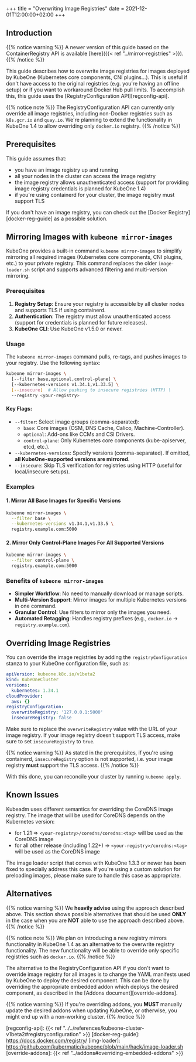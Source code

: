 +++
title = "Overwriting Image Registries"
date = 2021-12-01T12:00:00+02:00
+++

## Introduction

{{% notice warning %}}
A newer version of this guide based on the ContainerRegistry API is available
[here]({{< ref "../mirror-registries" >}}).
{{% /notice %}}

This guide describes how to overwrite image registries for images deployed by
KubeOne (Kubernetes core components, CNI plugins...). This is useful if don't
have access to the original registries (e.g. you're having an offline setup)
or if you want to workaround Docker Hub pull limits. To accomplish this, this
guide uses the [RegistryConfiguration API][regconfig-api].

{{% notice note %}}
The RegistryConfiguration API can currently only override all image registries,
including non-Docker registries such as `k8s.gcr.io` and `quay.io`. We're
planning to extend the functionality in KubeOne 1.4 to allow overriding only
`docker.io` registry.
{{% /notice %}}

## Prerequisites

This guide assumes that:

* you have an image registry up and running
* all your nodes in the cluster can access the image registry
* the image registry allows unauthenticated access (support for providing
  image registry credentials is planned for KubeOne 1.4)
* if you're using containerd for your cluster, the image registry must support
  TLS

If you don't have an image registry, you can check out the
[Docker Registry][docker-reg-guide] as a possible solution.

## Mirroring Images with `kubeone mirror-images`

KubeOne provides a built-in command `kubeone mirror-images` to simplify mirroring all required images (Kubernetes core components, CNI plugins, etc.) to your private registry. This command replaces the older `image-loader.sh` script and supports advanced filtering and multi-version mirroring.

### Prerequisites

1. **Registry Setup**: Ensure your registry is accessible by all cluster nodes and supports TLS if using containerd.
2. **Authentication**: The registry must allow unauthenticated access (support for credentials is planned for future releases).
3. **KubeOne CLI**: Use KubeOne v1.5.0 or newer.

### Usage

The `kubeone mirror-images` command pulls, re-tags, and pushes images to your registry. Use the following syntax:

```bash
kubeone mirror-images \
  [--filter base,optional,control-plane] \
  [--kubernetes-versions v1.34.1,v1.33.5] \
  [--insecure]  # Allow pushing to insecure registries (HTTP) \
  --registry <your-registry> 
```

#### Key Flags:
- `--filter`: Select image groups (comma-separated):
  - `base`: Core images (OSM, DNS Cache, Calico, Machine-Controller).
  - `optional`: Add-ons like CCMs and CSI Drivers.
  - `control-plane`: Only Kubernetes core components (kube-apiserver, etcd, etc.).
- `--kubernetes-versions`: Specify versions (comma-separated). If omitted, **all KubeOne-supported versions are mirrored**.
- `--insecure`: Skip TLS verification for registries using HTTP (useful for local/insecure setups).

### Examples

#### 1. Mirror All Base Images for Specific Versions
```bash
kubeone mirror-images \
  --filter base \
  --kubernetes-versions v1.34.1,v1.33.5 \
  registry.example.com:5000 
```

#### 2. Mirror Only Control-Plane Images For All Supported Versions
```bash
kubeone mirror-images \
  --filter control-plane \
  registry.example.com:5000
```

### Benefits of `kubeone mirror-images`
- **Simpler Workflow**: No need to manually download or manage scripts.
- **Multi-Version Support**: Mirror images for multiple Kubernetes versions in one command.
- **Granular Control**: Use filters to mirror only the images you need.
- **Automated Retagging**: Handles registry prefixes (e.g., `docker.io` → `registry.example.com`).

## Overriding Image Registries

You can override the image registries by adding the `registryConfiguration`
stanza to your KubeOne configuration file, such as:

```yaml
apiVersion: kubeone.k8c.io/v1beta2
kind: KubeOneCluster
versions:
  kubernetes: 1.34.1
cloudProvider:
  aws: {}
registryConfiguration:
  overwriteRegistry: '127.0.0.1:5000'
  insecureRegistry: false
```

Make sure to replace the `overwriteRegistry` value with the URL of your image
registry. If your image registry doesn't support TLS access, make sure to set
`insecureRegistry` to `true`.

{{% notice warning %}}
As stated in the prerequisites, if you're using containerd, `insecureRegistry`
option is not supported, i.e. your image registry **must** support the TLS
access.
{{% /notice %}}

With this done, you can reconcile your cluster by running `kubeone apply`.

## Known Issues

Kubeadm uses different semantics for overriding the CoreDNS image registry.
The image that will be used for CoreDNS depends on the Kubernetes version:

* for 1.21 => `<your-registry>/coredns/coredns:<tag>` will be used as the
  CoreDNS image
* for all other release (including 1.22+) => `<your-registry>/coredns:<tag>`
  will be used as the CoreDNS image

The image loader script that comes with KubeOne 1.3.3 or newer has been fixed
to specially address this case. If you're using a custom solution for
preloading images, please make sure to handle this case as appropriate.

## Alternatives

{{% notice warning %}}
We **heavily advise** using the approach described above. This section shows
possible alternatives that should be used **ONLY** in the case when you are
**NOT** able to use the approach described above.
{{% /notice %}}

{{% notice note %}}
We plan on introducing a new registry mirrors functionality in KubeOne 1.4 as
an alternative to the overwrite registry functionality. The new functionality
will be able to override only specific registries such as `docker.io`.
{{% /notice %}}

The alternative to the RegistryConfiguration API if you don't want to override
image registry for all images is to change the YAML manifests used by KubeOne
to deploy the desired component. This can be done by overriding the appropriate
embedded addon which deploys the desired component, as described in the
[Addons document][override-addons].

{{% notice warning %}}
If you're overriding addons, you **MUST** manually update the desired addons
when updating KubeOne, or otherwise, you might end up with a non-working
cluster.
{{% /notice %}}

[regconfig-api]: {{< ref "../../references/kubeone-cluster-v1beta2#registryconfiguration" >}}
[docker-reg-guide]: https://docs.docker.com/registry/
[img-loader]: https://github.com/kubermatic/kubeone/blob/main/hack/image-loader.sh
[override-addons]: {{< ref "../addons#overriding-embedded-eddons" >}}
